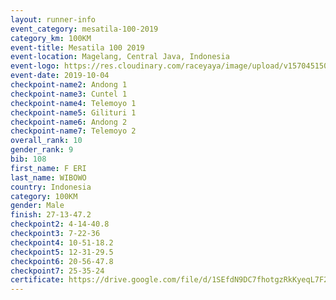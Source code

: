 ```yaml
---
layout: runner-info 
event_category: mesatila-100-2019 
category_km: 100KM 
event-title: Mesatila 100 2019 
event-location: Magelang, Central Java, Indonesia 
event-logo: https://res.cloudinary.com/raceyaya/image/upload/v1570451507/logo/mesastila100_jin7bl.jpg 
event-date: 2019-10-04 
checkpoint-name2: Andong 1 
checkpoint-name3: Cuntel 1 
checkpoint-name4: Telemoyo 1 
checkpoint-name5: Gilituri 1 
checkpoint-name6: Andong 2 
checkpoint-name7: Telemoyo 2 
overall_rank: 10
gender_rank: 9
bib: 108
first_name: F ERI
last_name: WIBOWO
country: Indonesia
category: 100KM
gender: Male
finish: 27-13-47.2
checkpoint2: 4-14-40.8
checkpoint3: 7-22-36
checkpoint4: 10-51-18.2
checkpoint5: 12-31-29.5
checkpoint6: 20-56-47.8
checkpoint7: 25-35-24
certificate: https://drive.google.com/file/d/1SEfdN9DC7fhotgzRkKyeqL7F29YUogM3/view?usp=sharing
---
```

